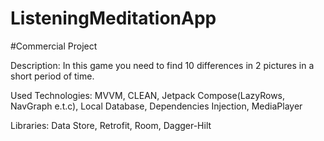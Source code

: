 # ListeningMeditationApp

#Сommercial Project

Description: In this game you need to find 10 differences in 2 pictures in a short period of time.

Used Technologies: MVVM, CLEAN, Jetpack Compose(LazyRows, NavGraph e.t.c), Local Database, Dependencies Injection, MediaPlayer

Libraries: Data Store, Retrofit, Room, Dagger-Hilt
